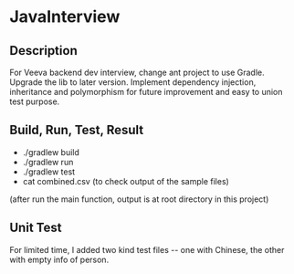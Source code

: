 # JavaInterview

## Description
For Veeva backend dev interview, change ant project to use Gradle. Upgrade the lib to later version.
Implement dependency injection, inheritance and polymorphism for future improvement and easy to union test purpose.

## Build, Run, Test, Result

* ./gradlew build
* ./gradlew run
* ./gradlew test
* cat combined.csv  (to check output of the sample files)

(after run the main function, output is at root directory in this project)

## Unit Test
For limited time, I added two kind test files -- one with Chinese, the other with empty info of person.

